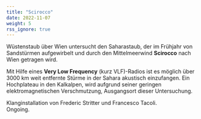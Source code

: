 ```yaml
---
title: "Scirocco"
date: 2022-11-07
weight: 5
rss_ignore: true
---
```

Wüstenstaub über Wien untersucht den Saharastaub, der im Frühjahr von Sandstürmen aufgewirbelt und durch den Mittelmeerwind **Scirocco** nach Wien getragen wird. 					

Mit Hilfe eines **Very Low Frequency** (kurz VLF)-Radios ist es möglich über 3000 km weit entfernte Stürme in der Sahara akustisch einzufangen. Ein Hochplateau in den Kalkalpen, wird aufgrund seiner geringen elektromagnetischen Verschmutzung, Ausgangsort dieser Untersuchung. 				
			
Klanginstallation von Frederic Stritter und Francesco Tacoli.  
Ongoing. 
